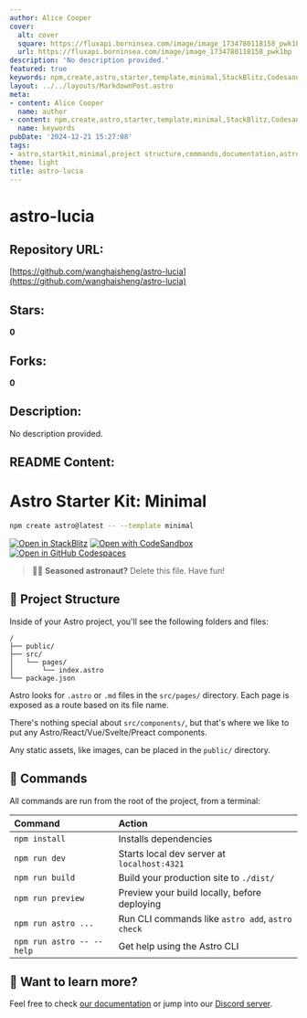 ```yaml
---
author: Alice Cooper
cover:
  alt: cover
  square: https://fluxapi.borninsea.com/image/image_1734780118158_pwk1bp
  url: https://fluxapi.borninsea.com/image/image_1734780118158_pwk1bp
description: 'No description provided.'
featured: true
keywords: npm,create,astro,starter,template,minimal,StackBlitz,Codesandbox,GitHub,Codespaces,Astro,project,structure,public,directory,pages,index,package,install,dev,build,preview,CLI,documentation,Discord
layout: ../../layouts/MarkdownPost.astro
meta:
- content: Alice Cooper
  name: author
- content: npm,create,astro,starter,template,minimal,StackBlitz,Codesandbox,GitHub,Codespaces,Astro,project,structure,public,directory,pages,index,package,install,dev,build,preview,CLI,documentation,Discord
  name: keywords
pubDate: '2024-12-21 15:27:08'
tags:
- astro,startkit,minimal,project structure,commands,documentation,astro.build
theme: light
title: astro-lucia
---
```


# astro-lucia

## Repository URL: 
[https://github.com/wanghaisheng/astro-lucia](https://github.com/wanghaisheng/astro-lucia)

## Stars: 
**0**

## Forks: 
**0**

## Description: 
No description provided.

## README Content: 
# Astro Starter Kit: Minimal

```sh
npm create astro@latest -- --template minimal
```

[![Open in StackBlitz](https://developer.stackblitz.com/img/open_in_stackblitz.svg)](https://stackblitz.com/github/withastro/astro/tree/latest/examples/minimal)
[![Open with CodeSandbox](https://assets.codesandbox.io/github/button-edit-lime.svg)](https://codesandbox.io/p/sandbox/github/withastro/astro/tree/latest/examples/minimal)
[![Open in GitHub Codespaces](https://github.com/codespaces/badge.svg)](https://codespaces.new/withastro/astro?devcontainer_path=.devcontainer/minimal/devcontainer.json)

> 🧑‍🚀 **Seasoned astronaut?** Delete this file. Have fun!

## 🚀 Project Structure

Inside of your Astro project, you'll see the following folders and files:

```text
/
├── public/
├── src/
│   └── pages/
│       └── index.astro
└── package.json
```

Astro looks for `.astro` or `.md` files in the `src/pages/` directory. Each page is exposed as a route based on its file name.

There's nothing special about `src/components/`, but that's where we like to put any Astro/React/Vue/Svelte/Preact components.

Any static assets, like images, can be placed in the `public/` directory.

## 🧞 Commands

All commands are run from the root of the project, from a terminal:

| Command                   | Action                                           |
| :------------------------ | :----------------------------------------------- |
| `npm install`             | Installs dependencies                            |
| `npm run dev`             | Starts local dev server at `localhost:4321`      |
| `npm run build`           | Build your production site to `./dist/`          |
| `npm run preview`         | Preview your build locally, before deploying     |
| `npm run astro ...`       | Run CLI commands like `astro add`, `astro check` |
| `npm run astro -- --help` | Get help using the Astro CLI                     |

## 👀 Want to learn more?

Feel free to check [our documentation](https://docs.astro.build) or jump into our [Discord server](https://astro.build/chat).

